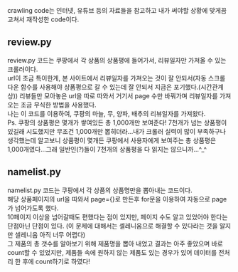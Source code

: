 crawling code는 인터넷, 유튜브 등의 자료들을 참고하고 내가 써야할 상황에 맞게끔 고쳐서 재작성한 code이다.<br>

## review.py
review.py 코드는 쿠팡에서 각 상품의 상품평에 들어가서, 리뷰일자만 가져올 수 있는 크롤러이다.<br>
url이 조금 특이한게, 본 사이트에서 리뷰일자를 가져오는 것이 잘 안되서(자동 스크롤 다운 함수를 사용해야 상품평으로 갈 수 있는데 잘 안되서 지금은 포기했다.(시간관계상)) 리뷰들만 모아놓은 url을 따로 따와서 거기서 page 수만 바꿔가며 리뷰일자를 가져오는 조금 무식한 방법을 사용했다.<br>
나는 이 코드를 이용하여, 쿠팡의 마늘, 무, 양파, 배추의 리뷰일자를 가져왔다.<br>
Ps. 쿠팡의 상품평은 몇개가 쌓여있든 총 1,000개만 보여준다! 7천개가 넘는 상품평이 있길래 시도했지만 무조건 1,000개만 뽑히더라...내가 크롤러 실력이 많이 부족하구나 생각했는데 알고보니 상품평이 몇개든 쿠팡에서 사용자에게 보여주는 총 상품평은  1,000개였다...그래 일반인(?)들이 7천개의 상품평을 다 읽지는 않으니까...^_^<br>
## namelist.py
namelist.py 코드는 쿠팡에서 각 상품의 상품명만을 뽑아내는 코드이다.<br>
해당 상품페이지의 url을 따와서 page={}로 만든후 for문을 이용하여 자동으로 page가 넘어가도록 했다.<br>
10페이지 이상을 넘어갈때도 편했다는 점이 있지만, 페이지 수도 알고 있었어야 한다는 단점아닌 단점이 있다. (이 문제에 대해서는 셀레니움으로 해결할 수 있다라는 것을 알지만 셀레니움 아직 너무 어렵다)<br>
그 제품의 총 갯수를 알아보기 위해 제품명을 뽑아 내었고 결과는 아주 좋았으며 바로 count할 수 있었지만, 제품들 속에 원하지 않는 제품도 있는 경우가 있어 데이터를 전처리 한 후에 count하기로 하였다!
